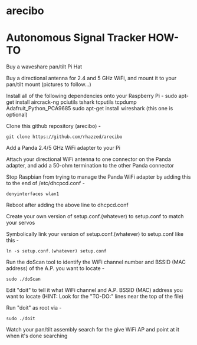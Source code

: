# arecibo
Autonomous Signal Tracker HOW-TO
=====================================

Buy a waveshare pan/tilt Pi Hat

Buy a directional antenna for 2.4 and 5 GHz WiFi, and mount it to your pan/tilt mount (pictures to follow...)

Install all of the following dependencies onto your Raspberry Pi -
    sudo apt-get install aircrack-ng pciutils tshark tcputils tcpdump Adafruit_Python_PCA9685
    sudo apt-get install wireshark (this one is optional)

Clone this github repository (arecibo) -

    git clone https://github.com/rhazzed/arecibo

Add a Panda 2.4/5 GHz WiFi adapter to your Pi

Attach your directional WiFi antenna to one connector on the Panda adapter, and add a 50-ohm termination to the other Panda connector

Stop Raspbian from trying to manage the Panda WiFi adapter by adding this to the end of /etc/dhcpcd.conf -

    denyinterfaces wlan1

Reboot after adding the above line to dhcpcd.conf

Create your own version of setup.conf.(whatever) to setup.conf to match your servos

Symbolically link your version of setup.conf.(whatever) to setup.conf like this -

    ln -s setup.conf.(whatever) setup.conf

Run the doScan tool to identify the WiFi channel number and BSSID (MAC address) of the A.P. you want to locate -

    sudo ./doScan

Edit "doit" to tell it what WiFi channel and A.P. BSSID (MAC) address you want to locate
(HINT: Look for the "TO-DO:" lines near the top of the file)


Run "doit" as root via -

    sudo ./doit

Watch your pan/tilt assembly search for the give WiFi AP and point at it when it's done searching
